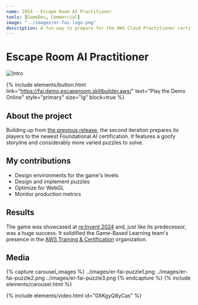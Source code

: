 ```yaml
---
name: 2024 - Escape Room AI Practitioner
tools: [GameDev, Commercial]
image: "../images/er-fai-logo.png"
description: A fun way to prepare for the AWS Cloud Practitioner certification.
---
```


# Escape Room AI Practitioner

![Intro](../images/er-fai-logo.png "A Escape Room logo")

{% include elements/button.html link="https://fai.demo.escaperoom.skillbuilder.aws/" text="Play the Demo Online" style="primary" size="lg" block=true %}

## About the project

Building up from [the previous release](https://arthursb.github.io/projects/2023-escaperoom-cpe), the second iteration prepares its players to the newest Foundational AI certification. It features a goofy storyline and considerably more varied puzzles to solve.

## My contributions

- Design environments for the game's levels
- Design and implement puzzles
- Optimize for WebGL
- Monitor production metrics

## Results

The game was showcased at [re:Invent 2024](https://reinvent.awsevents.com/) and, just like its predecessor, was a huge success. It solidified the Game-Based Learning team's presence in the [AWS Training & Certification](https://www.aws.training/) organization.

## Media

{% capture carousel_images %}
../images/er-fai-puzzle1.png
../images/er-fai-puzzle2.png
../images/er-fai-puzzle3.png
{% endcapture %}
{% include elements/carousel.html %}

{% include elements/video.html id="0XKgyQ8yCas" %}
